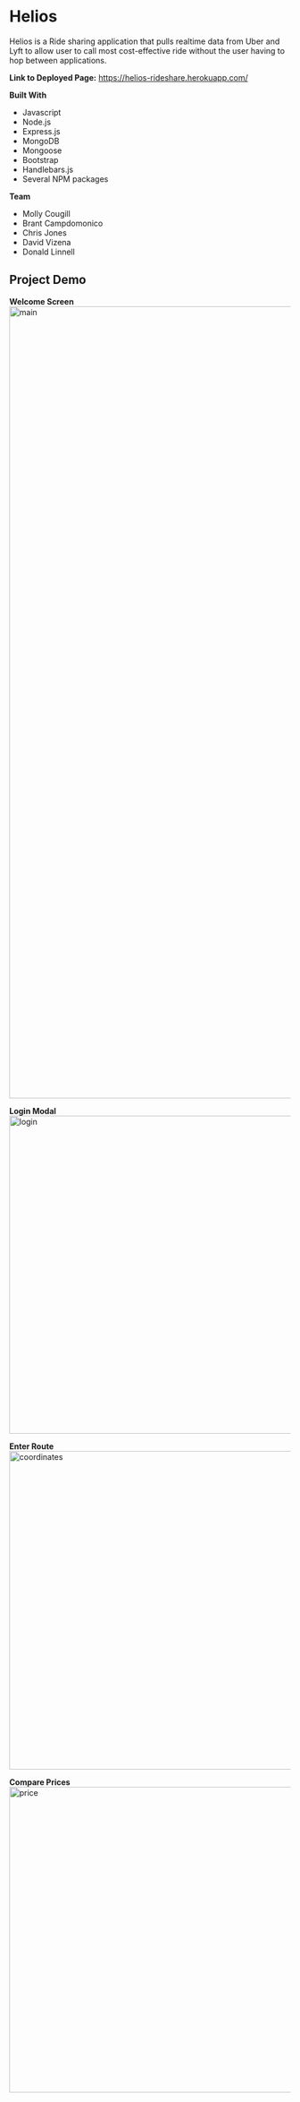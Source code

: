 # Helios

Helios is a Ride sharing application that pulls realtime data from Uber and Lyft to allow user to call most cost-effective ride without the user having to hop between applications. 

**Link to Deployed Page:** https://helios-rideshare.herokuapp.com/

**Built With**
- Javascript
- Node.js
- Express.js
- MongoDB
- Mongoose
- Bootstrap
- Handlebars.js
- Several NPM packages 

**Team**
- Molly Cougill
- Brant Campdomonico 
- Chris Jones
- David Vizena
- Donald Linnell 

## Project Demo

**Welcome Screen**
<img width="1415" alt="main" src="https://user-images.githubusercontent.com/32691396/42120237-cfddb7fc-7bdd-11e8-990c-1008ec261a0e.png">

**Login Modal**
<img width="568" alt="login" src="https://user-images.githubusercontent.com/32691396/42120240-d9645484-7bdd-11e8-80a8-81f33fa5725d.png">

**Enter Route**
<img width="569" alt="coordinates" src="https://user-images.githubusercontent.com/32691396/42120242-e39cffd2-7bdd-11e8-8dde-7de30c9bcdf5.png">

**Compare Prices**
<img width="546" alt="price" src="https://user-images.githubusercontent.com/32691396/42120243-e66a7b0e-7bdd-11e8-98d3-2bb044f0cc2b.png">
